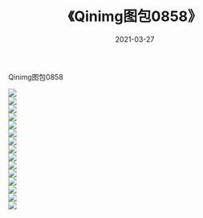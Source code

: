 ﻿---
layout: post
title:  《Qinimg图包0858》
date:   2021-03-27
img: http://imgx.orgx.ga/Qinimg图包/Qinimg图包0858/000.jpg
categories: [美女, 清纯, 唯美]
---

Qinimg图包0858

 ![](http://imgx.orgx.ga/Qinimg图包/Qinimg图包0858/001.jpg) <br>![](http://imgx.orgx.ga/Qinimg图包/Qinimg图包0858/002.jpg) <br>![](http://imgx.orgx.ga/Qinimg图包/Qinimg图包0858/003.jpg) <br>![](http://imgx.orgx.ga/Qinimg图包/Qinimg图包0858/004.jpg) <br>![](http://imgx.orgx.ga/Qinimg图包/Qinimg图包0858/005.jpg) <br>![](http://imgx.orgx.ga/Qinimg图包/Qinimg图包0858/006.jpg) <br>![](http://imgx.orgx.ga/Qinimg图包/Qinimg图包0858/007.jpg) <br>![](http://imgx.orgx.ga/Qinimg图包/Qinimg图包0858/008.jpg) <br>![](http://imgx.orgx.ga/Qinimg图包/Qinimg图包0858/009.jpg) <br>![](http://imgx.orgx.ga/Qinimg图包/Qinimg图包0858/010.jpg) <br>![](http://imgx.orgx.ga/Qinimg图包/Qinimg图包0858/011.jpg) <br>![](http://imgx.orgx.ga/Qinimg图包/Qinimg图包0858/012.jpg) <br>![](http://imgx.orgx.ga/Qinimg图包/Qinimg图包0858/013.jpg) <br>![](http://imgx.orgx.ga/Qinimg图包/Qinimg图包0858/014.jpg) <br>![](http://imgx.orgx.ga/Qinimg图包/Qinimg图包0858/015.jpg) <br>